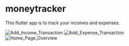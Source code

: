 # moneytracker
This flutter app is to track your incomes and expenses.

![Add_Income_Transaction](https://github.com/user-attachments/assets/11f92341-fd3d-4e01-8b25-84fa4145bc41)
![Add_Expense_Transaction](https://github.com/user-attachments/assets/373edf0d-0931-4563-ba40-a4c8db0b1f14)
![Home_Page_Overview](https://github.com/user-attachments/assets/93d3a9c5-aa56-4a74-ab16-eb566e60b6ac)
